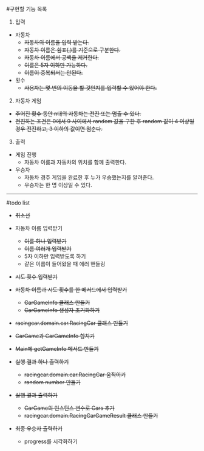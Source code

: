 #구현할 기능 목록

1. 입력
- 자동차
    - ~~자동차의 이름을 입력 받는다.~~
    - ~~자동차 이름은 쉼표(,)를 기준으로 구분한다.~~
    - ~~자동차 이름에서 공백을 제거한다.~~ 
    - ~~이름은 5자 이하만 가능하다.~~
    - ~~이름이 중복되서는 안된다.~~
- 횟수    
    - ~~사용자는 몇 번의 이동을 할 것인지를 입력할 수 있어야 한다.~~

2. 자동차 게임
- ~~주어진 횟수 동안 n대의 자동차는 전진 또는 멈출 수 있다.~~
- ~~전진하는 조건은 0에서 9 사이에서 random 값을 구한 후 random 값이 4 이상일 
경우 전진하고, 3 이하의 값이면 멈춘다.~~

3. 출력
- 게임 진행
    - 자동차 이름과 자동차의 위치를 함께 출력한다. 
- 우승자
    - 자동차 경주 게임을 완료한 후 누가 우승했는지를 알려준다. 
    - 우승자는 한 명 이상일 수 있다.

---

#todo list
- ~~취소선~~

- 자동차 이름 입력받기
    - ~~이름 하나 입력받기~~
    - ~~이름 여러개 입력받기~~
    - 5자 이하만 입력받도록 하기
    - 같은 이름이 들어왔을 때 에러 핸들링
- ~~시도 횟수 입력받기~~
- ~~자동차 이름과 시도 횟수를 한 메서드에서 입력받기~~
    - ~~CarGameInfo 클래스 만들기~~
    - ~~CarGameInfo 생성자 초기화하기~~
- ~~racingcar.domain.car.RacingCar 클래스 만들기~~
- ~~CarGame과 CarGameInfo 합치기~~
- ~~Main에 getGameInfo 메서드 만들기~~
    
- ~~실행 결과 하나 출력하기~~
    - ~~racingcar.domain.car.RacingCar 움직이기~~
    - ~~random number 만들기~~
    
- ~~실행 결과 출력하기~~
    - ~~CarGame의 인스턴스 변수로 Cars 추가~~
    - ~~racingcar.domain.RacingCarGameResult 클래스 만들기~~
    
- ~~최종 우승자 출력하기~~
    - progress를 시각화하기 